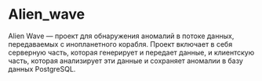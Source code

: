 # Alien_wave
Alien Wave — проект для обнаружения аномалий в потоке данных, передаваемых с инопланетного корабля. Проект включает в себя серверную часть, которая генерирует и передает данные, и клиентскую часть, которая анализирует эти данные и сохраняет аномалии в базу данных PostgreSQL.
